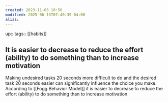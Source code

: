 ```yaml
---
created: 2023-11-03 10:58
modified: 2025-06-13T07:40:39-04:00
alias: 
---
```

up::
tags:: [[habits]]

## It is easier to decrease to reduce the effort (ability) to do something than to increase motivation

Making undesired tasks 20 seconds more difficult to do and the desired task 20 seconds easier can significantly influence the choice you make. According to [[Fogg Behavior Model]]
it is easier to decrease to reduce the effort (ability) to do something than to increase motivation
